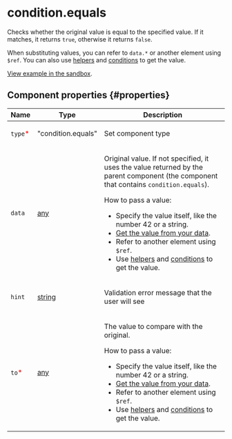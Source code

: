 # condition.equals

Checks whether the original value is equal to the specified value. If it matches, it returns `true`, otherwise it returns `false`.

When substituting values, you can refer to `data.*` or another element using `$ref`. You can also use [helpers](helpers.md) and [conditions](conditions.md) to get the value.

[View example in the sandbox](https://clck.ru/asS3V).

## Component properties {#properties}

| Name                                     | Type                                                                             | Description                                                                                                                                                                                                                                                                                                                                                                                                                                                                                        |
| ---------------------------------------- | -------------------------------------------------------------------------------- | -------------------------------------------------------------------------------------------------------------------------------------------------------------------------------------------------------------------------------------------------------------------------------------------------------------------------------------------------------------------------------------------------------------------------------------------------------------------------------------------------- |
| `type`<span style="color: red">\*</span> | "condition.equals"                                                               | <p>Set component type</p>                                                                                                                                                                                                                                                                                                                                                                                                                                                                          |
| `data`                                   | <a class="xref popup-link" href="../concepts/types.dita#types/any">any</a>       | <p>Original value. If not specified, it uses the value returned by the parent component (the component that contains `condition.equals`).</p><p>How to pass a value:</p><ul><li>Specify the value itself, like the number 42 or a string.</li><li><a href="../operations/work-with-data.dita">Get the value from your data</a>.</li><li>Refer to another element using `$ref`.</li><li>Use <a href="helpers.md">helpers</a> and <a href="conditions.md">conditions</a> to get the value.</li></ul> |
| `hint`                                   | <a class="xref popup-link" href="../concepts/types.dita#types/string">string</a> | <p>Validation error message that the user will see</p>                                                                                                                                                                                                                                                                                                                                                                                                                                             |
| `to`<span style="color: red">\*</span>   | <a class="xref popup-link" href="../concepts/types.dita#types/any">any</a>       | <p>The value to compare with the original.</p><p>How to pass a value:</p><ul><li>Specify the value itself, like the number 42 or a string.</li><li><a href="../operations/work-with-data.dita">Get the value from your data</a>.</li><li>Refer to another element using `$ref`.</li><li>Use <a href="helpers.md">helpers</a> and <a href="conditions.md">conditions</a> to get the value.</li></ul>                                                                                                |
